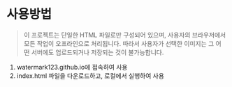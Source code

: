 사용방법
=
> 이 프로젝트는 단일한 HTML 파일로만 구성되어 있으며, 사용자의 브라우저에서 모든 작업이 오프라인으로 처리됩니다. 따라서 사용자가 선택한 이미지는 그 어떤 서버에도 업로드되거나 저장되는 것이 불가능합니다.
1. watermark123.github.io에 접속하여 사용
2. index.html 파일을 다운로드하고, 로컬에서 실행하여 사용
